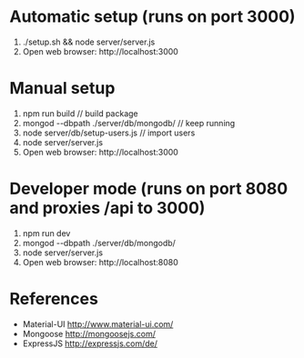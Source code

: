 # Automatic setup (runs on port 3000)
1. ./setup.sh && node server/server.js
2. Open web browser: http://localhost:3000

# Manual setup
1. npm run build // build package
2. mongod --dbpath ./server/db/mongodb/ // keep running
3. node server/db/setup-users.js // import users
4. node server/server.js
5. Open web browser: http://localhost:3000

# Developer mode (runs on port 8080 and proxies /api to 3000)
1. npm run dev
2. mongod --dbpath ./server/db/mongodb/
3. node server/server.js
4. Open web browser: http://localhost:8080

# References
* Material-UI http://www.material-ui.com/
* Mongoose http://mongoosejs.com/
* ExpressJS http://expressjs.com/de/